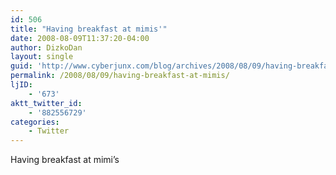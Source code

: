 ```yaml
---
id: 506
title: "Having breakfast at mimis'"
date: 2008-08-09T11:37:20-04:00
author: DizkoDan
layout: single
guid: 'http://www.cyberjunx.com/blog/archives/2008/08/09/having-breakfast-at-mimis/'
permalink: /2008/08/09/having-breakfast-at-mimis/
ljID:
    - '673'
aktt_twitter_id:
    - '882556729'
categories:
    - Twitter
---
```


Having breakfast at mimi’s